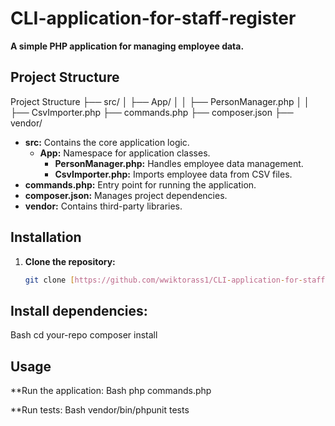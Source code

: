 # CLI-application-for-staff-register

**A simple PHP application for managing employee data.**

## Project Structure

Project Structure
├── src/
│   ├── App/
│   │   ├── PersonManager.php
│   │   ├── CsvImporter.php
├── commands.php
├── composer.json
├── vendor/

* **src:** Contains the core application logic.
  * **App:** Namespace for application classes.
    * **PersonManager.php:** Handles employee data management.
    * **CsvImporter.php:** Imports employee data from CSV files.
* **commands.php:** Entry point for running the application.
* **composer.json:** Manages project dependencies.
* **vendor:** Contains third-party libraries.

## Installation
1. **Clone the repository:**
   ```bash
   git clone [https://github.com/wwiktorass1/CLI-application-for-staff-register.git](https://github.comwwiktorass1/CLI-application-for-staff-register.git)


##   Install dependencies:
Bash
cd your-repo
composer install


## Usage
**Run the application:
Bash
php commands.php

**Run tests:
Bash
vendor/bin/phpunit tests
